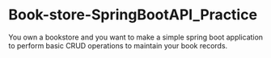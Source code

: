 # Book-store-SpringBootAPI_Practice
You own a bookstore and you want to make a simple spring boot application to perform basic CRUD operations to maintain your book records.
